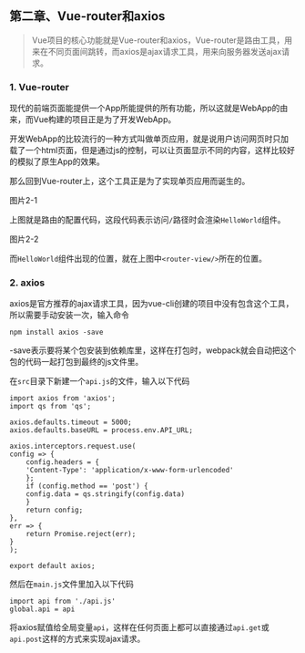 ## 第二章、Vue-router和axios

> Vue项目的核心功能就是Vue-router和axios，Vue-router是路由工具，用来在不同页面间跳转，而axios是ajax请求工具，用来向服务器发送ajax请求。

### 1. Vue-router

现代的前端页面能提供一个App所能提供的所有功能，所以这就是WebApp的由来，而Vue构建的项目正是为了开发WebApp。

开发WebApp的比较流行的一种方式叫做单页应用，就是说用户访问网页时只加载了一个html页面，但是通过js的控制，可以让页面显示不同的内容，这样比较好的模拟了原生App的效果。

那么回到Vue-router上，这个工具正是为了实现单页应用而诞生的。

图片2-1

上图就是路由的配置代码，这段代码表示访问`/`路径时会渲染`HelloWorld`组件。

图片2-2

而`HelloWorld`组件出现的位置，就在上图中`<router-view/>`所在的位置。

### 2. axios

axios是官方推荐的ajax请求工具，因为vue-cli创建的项目中没有包含这个工具，所以需要手动安装一次，输入命令

    npm install axios -save

-save表示要将某个包安装到依赖库里，这样在打包时，webpack就会自动把这个包的代码一起打包到最终的js文件里。

在`src`目录下新建一个`api.js`的文件，输入以下代码

    import axios from 'axios';
    import qs from 'qs';

    axios.defaults.timeout = 5000;
    axios.defaults.baseURL = process.env.API_URL;

    axios.interceptors.request.use(
    config => {
        config.headers = {
        'Content-Type': 'application/x-www-form-urlencoded'
        };
        if (config.method == 'post') {
        config.data = qs.stringify(config.data)
        }
        return config;
    },
    err => {
        return Promise.reject(err);
    }
    );

    export default axios;

然后在`main.js`文件里加入以下代码

    import api from './api.js'
    global.api = api

将axios赋值给全局变量`api`，这样在任何页面上都可以直接通过`api.get`或`api.post`这样的方式来实现ajax请求。